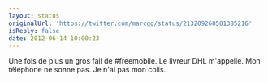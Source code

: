 ```yaml
---
layout: status
originalUrl: 'https://twitter.com/marcgg/status/213209260501385216'
isReply: false
date: 2012-06-14 10:00:23
---
```


Une fois de plus un gros fail de #freemobile. Le livreur DHL m'appelle. Mon téléphone ne sonne pas. Je n'ai pas mon colis.
